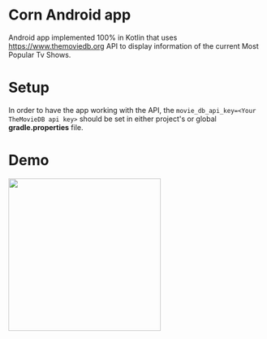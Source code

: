 # Corn Android app
Android app implemented 100% in Kotlin that uses https://www.themoviedb.org API to display information of the current Most Popular Tv Shows.

# Setup
In order to have the app working with the API, the `movie_db_api_key=<Your TheMovieDB api key>` should be set in either project's or global <b>gradle.properties</b> file.

# Demo
<img src="https://github.com/nico-gonzalez/TVShowsDB/blob/main/assets/corn-demo.gif?raw=true" width="300"/>
